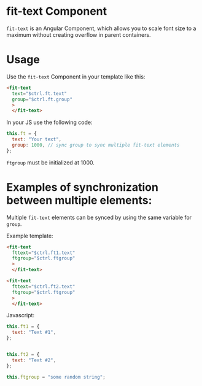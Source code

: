 # fit-text Component

`fit-text` is an Angular Component, which allows you to scale font size to a maximum without creating overflow in parent containers.


# Usage

Use the `fit-text` Component in your template like this:

```html
<fit-text
  text="$ctrl.ft.text"
  group="$ctrl.ft.group"
  >
  </fit-text>
```

In your JS use the following code:

```js
this.ft = {
  text: "Your text",
  group: 1000, // sync group to sync multiple fit-text elements
};
```

`ftgroup` must be initialized at 1000.

# Examples of synchronization between multiple elements:

Multiple `fit-text` elements can be synced by using the same variable for `group`.

Example template:

```html
<fit-text
  fttext="$ctrl.ft1.text"
  ftgroup="$ctrl.ftgroup"
  >
  </fit-text>

<fit-text
  fttext="$ctrl.ft2.text"
  ftgroup="$ctrl.ftgroup"
  >
  </fit-text>
```

Javascript:

```js
this.ft1 = {
  text: "Text #1",
};


this.ft2 = {
  text: "Text #2",
};

this.ftgroup = "some random string";
```
